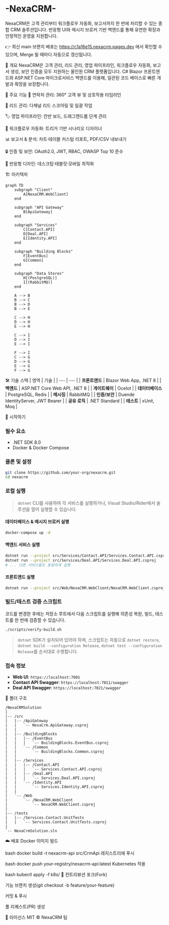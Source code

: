 # -NexaCRM-
NexaCRM은 고객 관리부터 워크플로우 자동화, 보고서까지 한 번에 처리할 수 있는 종합 CRM 솔루션입니다. 반응형 UI와 메시지 브로커 기반 백엔드를 통해 유연한 확장과 안정적인 운영을 지원합니다.

👉 최신 main 브랜치 배포는 https://c1a16e15.nexacrm.pages.dev 에서 확인할 수 있으며, Merge 될 때마다 자동으로 갱신됩니다.

📝 개요
NexaCRM은 고객 관리, 리드 관리, 영업 파이프라인, 워크플로우 자동화, 보고서 생성, 보안 인증을 모두 지원하는 올인원 CRM 플랫폼입니다.
C# Blazor 프론트엔드와 ASP.NET Core 마이크로서비스 백엔드를 이용해, 일관된 코드 베이스로 빠른 개발과 확장을 보장합니다.

🚀 주요 기능
📇 연락처 관리: 360° 고객 뷰 및 상호작용 타임라인

💼 리드 관리: 다채널 리드 스코어링 및 일괄 작업

🏷️ 영업 파이프라인: 칸반 보드, 드래그앤드롭 단계 관리

🤖 워크플로우 자동화: 트리거 기반 시나리오 디자이너

📊 보고서 & 분석: 차트·테이블 커스텀 리포트, PDF/CSV 내보내기

🔒 인증 및 보안: OAuth2.0, JWT, RBAC, OWASP Top 10 준수

📱 반응형 디자인: 데스크탑·태블릿·모바일 최적화

🏗️ 아키텍처
```mermaid
graph TD
    subgraph "Client"
        A[NexaCRM.WebClient]
    end

    subgraph "API Gateway"
        B[ApiGateway]
    end

    subgraph "Services"
        C[Contact.API]
        D[Deal.API]
        E[Identity.API]
    end

    subgraph "Building Blocks"
        F[EventBus]
        G[Common]
    end

    subgraph "Data Stores"
        H[(PostgreSQL)]
        I[(RabbitMQ)]
    end

    A --> B
    B --> C
    B --> D
    B --> E

    C --> H
    D --> H
    E --> H

    C --> I
    D --> I
    E --> I

    F --> I
    C --> G
    D --> G
    E --> G
    F --> G
```

🛠️ 기술 스택
| 영역 | 기술 |
| --- | --- |
| **프론트엔드** | Blazor Web App, .NET 8 |
| **백엔드** | ASP.NET Core Web API, .NET 8 |
| **게이트웨이** | Ocelot |
| **데이터베이스** | PostgreSQL, Redis |
| **메시징** | RabbitMQ |
| **인증/보안** | Duende IdentityServer, JWT Bearer |
| **공유 로직** | .NET Standard |
| **테스트** | xUnit, Moq |

🏁 시작하기
### 필수 요소
- .NET SDK 8.0
- Docker & Docker Compose

### 클론 및 설정
```bash
git clone https://github.com/your-org/nexacrm.git
cd nexacrm
```

### 로컬 실행
> `dotnet` CLI를 사용하여 각 서비스를 실행하거나, Visual Studio/Rider에서 솔루션을 열어 실행할 수 있습니다.

#### 데이터베이스 & 메시지 브로커 실행
```bash
docker-compose up -d
```

#### 백엔드 서비스 실행
```bash
dotnet run --project src/Services/Contact.API/Services.Contact.API.csproj
dotnet run --project src/Services/Deal.API/Services.Deal.API.csproj
# ... 다른 서비스들도 동일하게 실행
```

#### 프론트엔드 실행
```bash
dotnet run --project src/Web/NexaCRM.WebClient/NexaCRM.WebClient.csproj
```

### 빌드/테스트 검증 스크립트
코드를 변경한 후에는 저장소 루트에서 다음 스크립트를 실행해 의존성 복원, 빌드, 테스트를 한 번에 검증할 수 있습니다.

```bash
./scripts/verify-build.sh
```

> `dotnet` SDK가 설치되어 있어야 하며, 스크립트는 자동으로 `dotnet restore`, `dotnet build --configuration Release`, `dotnet test --configuration Release`를 순서대로 수행합니다.

### 접속 정보
-   **Web UI**: `https://localhost:7001`
-   **Contact API Swagger**: `https://localhost:7011/swagger`
-   **Deal API Swagger**: `https://localhost:7021/swagger`

📁 폴더 구조
```
/NexaCRMSolution
|
|-- /src
|   |-- /ApiGateway
|   |   `-- NexaCrm.ApiGateway.csproj
|   |
|   |-- /BuildingBlocks
|   |   |-- /EventBus
|   |   |   `-- BuildingBlocks.EventBus.csproj
|   |   `-- /Common
|   |       `-- BuildingBlocks.Common.csproj
|   |
|   |-- /Services
|   |   |-- /Contact.API
|   |   |   `-- Services.Contact.API.csproj
|   |   |-- /Deal.API
|   |   |   `-- Services.Deal.API.csproj
|   |   `-- /Identity.API
|   |       `-- Services.Identity.API.csproj
|   |
|   `-- /Web
|       `-- /NexaCRM.WebClient
|           `-- NexaCRM.WebClient.csproj
|
|-- /tests
|   |-- /Services.Contact.UnitTests
|   |   `-- Services.Contact.UnitTests.csproj
|
`-- NexaCrmSolution.sln
```
☁️ 배포
Docker 이미지 빌드

bash
docker build -t nexacrm-api src/CrmApi
레지스트리에 푸시

bash
docker push your-registry/nexacrm-api:latest
Kubernetes 적용

bash
kubectl apply -f k8s/
🤝 컨트리뷰션
포크(Fork)

기능 브랜치 생성(git checkout -b feature/your-feature)

커밋 & 푸시

풀 리퀘스트(PR) 생성

📄 라이선스
MIT © NexaCRM 팀
